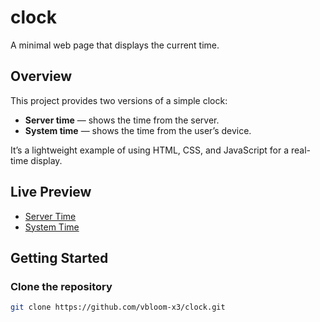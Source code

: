 # clock

A minimal web page that displays the current time.

## Overview

This project provides two versions of a simple clock:
- **Server time** — shows the time from the server.
- **System time** — shows the time from the user’s device.

It’s a lightweight example of using HTML, CSS, and JavaScript for a real-time display.

## Live Preview

- [Server Time](https://htmlpreview.github.io/?https://github.com/vbloom-x3/clock/blob/main/server-time.html)
- [System Time](https://htmlpreview.github.io/?https://github.com/vbloom-x3/clock/blob/main/system-time.html)

## Getting Started

### Clone the repository
```bash
git clone https://github.com/vbloom-x3/clock.git
